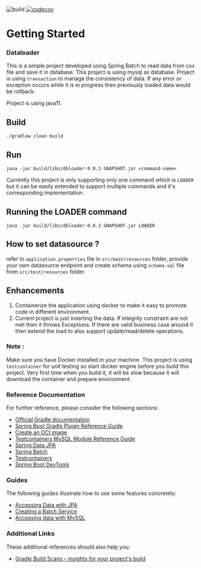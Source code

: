 ![build](https://travis-ci.org/narendrasoni1989/dataloader.svg?branch=master)
[![codecov](https://codecov.io/gh/narendrasoni1989/dataloader/branch/master/graph/badge.svg?token=Y5QH4WI4K6)](https://codecov.io/gh/narendrasoni1989/dataloader)

# Getting Started

###  Dataloader
This is a simple project developed using Spring Batch to read data from csv file and save it in database.
This project is using mysql as database.  Project is using 	`transaction` to manage the consistency of data. If any error or exception occurs while it is in progress then previously loaded data would be rollback.

Project is using java11.

## Build 
`./gradlew clean build`

## Run
`java -jar build/libs/dbloader-0.0.1-SNAPSHOT.jar <command-name>`

Currently this project is only supporting only one command which is 	`LOADER` but it can be easily extended to support multiple commands and it's corresponding implementation.

## Running the LOADER command 
`java -jar build/libs/dbloader-0.0.1-SNAPSHOT.jar LOADER`

## How to set datasource ?
refer to `application.properties` file in `src/main/resources` folder, provide your own datasource endpoint and create schema using `schema.sql`  file from `src/test/resources` folder.


## Enhancements
1. Containerize the application using docker to make it easy to promote code in different environment.
2. Current project is just inserting the data. If integrity constraint are not met then it throws Exceptions. If there are valid business case around it then extend the load to also support update/read/delete operations.


### Note :
 Make sure you have Docker installed in your machine. This project is using `testcontainer` for unit testing so start docker engine before you build this project. Very first time when you build it, it will be slow because it will download the container and prepare environment.

### Reference Documentation
For further reference, please consider the following sections:

* [Official Gradle documentation](https://docs.gradle.org)
* [Spring Boot Gradle Plugin Reference Guide](https://docs.spring.io/spring-boot/docs/2.4.0/gradle-plugin/reference/html/)
* [Create an OCI image](https://docs.spring.io/spring-boot/docs/2.4.0/gradle-plugin/reference/html/#build-image)
* [Testcontainers MySQL Module Reference Guide](https://www.testcontainers.org/modules/databases/mysql/)
* [Spring Data JPA](https://docs.spring.io/spring-boot/docs/2.4.0/reference/htmlsingle/#boot-features-jpa-and-spring-data)
* [Spring Batch](https://docs.spring.io/spring-boot/docs/2.4.0/reference/htmlsingle/#howto-batch-applications)
* [Testcontainers](https://www.testcontainers.org/)
* [Spring Boot DevTools](https://docs.spring.io/spring-boot/docs/2.4.0/reference/htmlsingle/#using-boot-devtools)

### Guides
The following guides illustrate how to use some features concretely:

* [Accessing Data with JPA](https://spring.io/guides/gs/accessing-data-jpa/)
* [Creating a Batch Service](https://spring.io/guides/gs/batch-processing/)
* [Accessing data with MySQL](https://spring.io/guides/gs/accessing-data-mysql/)

### Additional Links
These additional references should also help you:

* [Gradle Build Scans – insights for your project's build](https://scans.gradle.com#gradle)